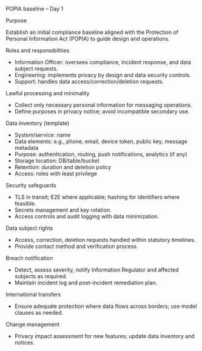 POPIA baseline – Day 1

Purpose

Establish an initial compliance baseline aligned with the Protection of Personal Information Act (POPIA) to guide design and operations.

Roles and responsibilities

- Information Officer: oversees compliance, incident response, and data subject requests.
- Engineering: implements privacy by design and data security controls.
- Support: handles data access/correction/deletion requests.

Lawful processing and minimality

- Collect only necessary personal information for messaging operations.
- Define purposes in privacy notice; avoid incompatible secondary use.

Data inventory (template)

- System/service: name
- Data elements: e.g., phone, email, device token, public key, message metadata
- Purpose: authentication, routing, push notifications, analytics (if any)
- Storage location: DB/table/bucket
- Retention: duration and deletion policy
- Access: roles with least privilege

Security safeguards

- TLS in transit; E2E where applicable; hashing for identifiers where feasible.
- Secrets management and key rotation.
- Access controls and audit logging with data minimization.

Data subject rights

- Access, correction, deletion requests handled within statutory timelines.
- Provide contact method and verification process.

Breach notification

- Detect, assess severity, notify Information Regulator and affected subjects as required.
- Maintain incident log and post-incident remediation plan.

International transfers

- Ensure adequate protection where data flows across borders; use model clauses as needed.

Change management

- Privacy impact assessment for new features; update data inventory and notices.

